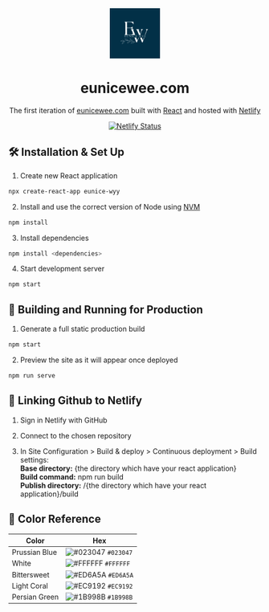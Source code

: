 <div align="center">
  <img alt="Logo" src="/images/website-logo.png" width="100" />
</div>
<h1 align="center">
  eunicewee.com
</h1>
<p align="center">
  The first iteration of <a href="https://eunicewee.com" target="_blank">eunicewee.com</a> built with <a href="https://react.dev/" target="_blank">React</a> and hosted with <a href="https://www.netlify.com/" target="_blank">Netlify</a>
</p>
<p align="center">
  <a href="https://app.netlify.com/sites/eunicewee/deploys" target="_blank">
      <img src="https://api.netlify.com/api/v1/badges/681f7cc2-8965-433f-bec0-8c703add3a66/deploy-status" alt="Netlify Status" />
  </a>
</p>
<!-- Place photo here -->

## 🛠 Installation & Set Up

1. Create new React application

```sh
npx create-react-app eunice-wyy
```

2. Install and use the correct version of Node using [NVM](https://github.com/nvm-sh/nvm)

```sh
npm install
```

3. Install dependencies

```sh
npm install <dependencies>
```

4. Start development server

```sh
npm start
```

## 🚀 Building and Running for Production

1. Generate a full static production build

```sh
npm start
```

2. Preview the site as it will appear once deployed

```sh
npm run serve
```

## 🔗 Linking Github to Netlify

1. Sign in Netlify with GitHub

2. Connect to the chosen repository

3. In Site Configuration > Build & deploy > Continuous deployment > Build settings: <br>
   <b>Base directory:</b> {the directory which have your react application} <br>
   <b>Build command:</b> npm run build <br>
   <b>Publish directory:</b> /{the directory which have your react application}/build <br>

## 🎨 Color Reference

| Color         | Hex                                                                |
| ------------- | ------------------------------------------------------------------ |
| Prussian Blue | ![#023047](https://via.placeholder.com/10/023047?text=+) `#023047` |
| White         | ![#FFFFFF](https://via.placeholder.com/10/FFFFFF?text=+) `#FFFFFF` |
| Bittersweet   | ![#ED6A5A](https://via.placeholder.com/10/ED6A5A?text=+) `#ED6A5A` |
| Light Coral   | ![#EC9192](https://via.placeholder.com/10/EC9192?text=+) `#EC9192` |
| Persian Green | ![#1B998B](https://via.placeholder.com/10/1B998B?text=+) `#1B998B` |
